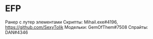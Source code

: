 # EFP
 Ранер с лутер элементами
Скрипты: Мihail.exe#4196, https://github.com/SexyTolik
Модельки: GemOfThem#7508
Спрайты: DAN#4346
